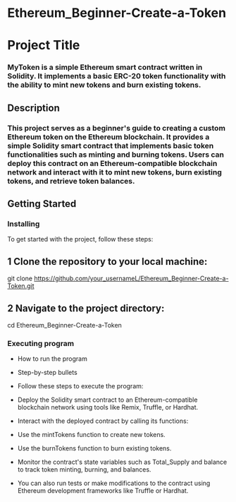 # Ethereum_Beginner-Create-a-Token

# Project Title

### MyToken is a simple Ethereum smart contract written in Solidity. It implements a basic ERC-20 token functionality with the ability to mint new tokens and burn existing tokens.

## Description

### This project serves as a beginner's guide to creating a custom Ethereum token on the Ethereum blockchain. It provides a simple Solidity smart contract that implements basic token functionalities such as minting and burning tokens. Users can deploy this contract on an Ethereum-compatible blockchain network and interact with it to mint new tokens, burn existing tokens, and retrieve token balances.
## Getting Started

### Installing

To get started with the project, follow these steps:

## 1 Clone the repository to your local machine:

git clone https://github.com/your_usernameL/Ethereum_Beginner-Create-a-Token.git

## 2 Navigate to the project directory:

cd Ethereum_Beginner-Create-a-Token



### Executing program

* How to run the program
* Step-by-step bullets
* Follow these steps to execute the program:

* Deploy the Solidity smart contract to an Ethereum-compatible blockchain network using tools like Remix, Truffle, or Hardhat.

* Interact with the deployed contract by calling its functions:

* Use the mintTokens function to create new tokens.
* Use the burnTokens function to burn existing tokens.
* Monitor the contract's state variables such as Total_Supply and balance to track token minting, burning, and balances.

* You can also run tests or make modifications to the contract using Ethereum development frameworks like Truffle or Hardhat.





